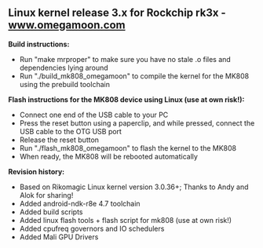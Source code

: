 Linux kernel release 3.x for Rockchip rk3x - www.omegamoon.com
--------------

**Build instructions:**
- Run "make mrproper" to make sure you have no stale .o files and dependencies lying around
- Run "./build_mk808_omegamoon" to compile the kernel for the MK808 using the prebuild toolchain
  
**Flash instructions for the MK808 device using Linux (use at own risk!):**
- Connect one end of the USB cable to your PC
- Press the reset button using a paperclip, and while pressed, connect the USB cable to the OTG USB port
- Release the reset button
- Run "./flash_mk808_omegamoon" to flash the kernel to the MK808
- When ready, the MK808 will be rebooted automatically

**Revision history:**
- Based on Rikomagic Linux kernel version 3.0.36+; Thanks to Andy and Alok for sharing!
- Added android-ndk-r8e 4.7 toolchain
- Added build scripts
- Added linux flash tools + flash script for mk808 (use at own risk!)
- Added cpufreq governors and IO schedulers
- Added Mali GPU Drivers

